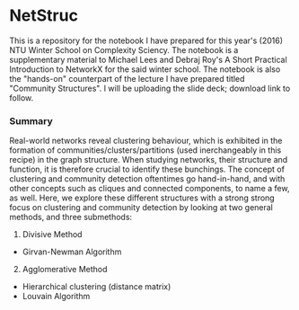 # NetStruc

This is a repository for the notebook I have prepared for this year's (2016) NTU Winter School on Complexity Sciency. The notebook
is a supplementary material to Michael Lees and Debraj Roy's A Short Practical Introduction to NetworkX for the 
said winter school. The notebook is also the "hands-on" counterpart of the lecture I have prepared titled "Community Structures". I will be uploading 
the slide deck; download link to follow.


### Summary
Real-world networks reveal clustering behaviour, which is exhibited in the formation of communities/clusters/partitions 
(used inerchangeably in this recipe) in the graph structure. When studying networks, their structure and function, 
it is therefore crucial to identify these bunchings. The concept of clustering and community detection oftentimes 
go hand-in-hand, and with other concepts such as cliques and connected components, to name a few, as well. Here, 
we explore these different structures with a strong strong focus on clustering and community detection by looking at two general
methods, and three submethods:

1. Divisive Method
  - Girvan-Newman Algorithm 
2. Agglomerative Method
  - Hierarchical clustering (distance matrix)
  - Louvain Algorithm 
